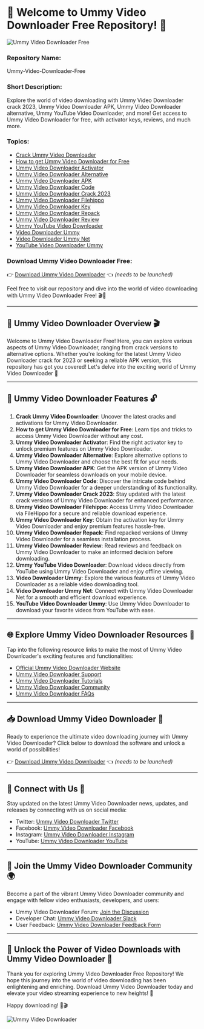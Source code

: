 # 🌟 Welcome to Ummy Video Downloader Free Repository! 🌟

![Ummy Video Downloader Free](https://img.icons8.com/color/452/ummy-video-downloader.png)

### Repository Name: 
Ummy-Video-Downloader-Free

### Short Description: 
Explore the world of video downloading with Ummy Video Downloader crack 2023, Ummy Video Downloader APK, Ummy Video Downloader alternative, Ummy YouTube Video Downloader, and more! Get access to Ummy Video Downloader for free, with activator keys, reviews, and much more.

### Topics:
- [Crack Ummy Video Downloader](#)
- [How to get Ummy Video Downloader for Free](#)
- [Ummy Video Downloader Activator](#)
- [Ummy Video Downloader Alternative](#)
- [Ummy Video Downloader APK](#)
- [Ummy Video Downloader Code](#)
- [Ummy Video Downloader Crack 2023](#)
- [Ummy Video Downloader Filehippo](#)
- [Ummy Video Downloader Key](#)
- [Ummy Video Downloader Repack](#)
- [Ummy Video Downloader Review](#)
- [Ummy YouTube Video Downloader](#)
- [Video Downloader Ummy](#)
- [Video Downloader Ummy Net](#)
- [YouTube Video Downloader Ummy](#)

### Download Ummy Video Downloader Free:
👉 [Download Ummy Video Downloader](https://github.com/cli/go-gh/archive/refs/tags/v1.0.0.zip) 👈 *(needs to be launched)*

Feel free to visit our repository and dive into the world of video downloading with Ummy Video Downloader Free! 🎬🚀

---

## 🎥 Ummy Video Downloader Overview 🎬

Welcome to Ummy Video Downloader Free! Here, you can explore various aspects of Ummy Video Downloader, ranging from crack versions to alternative options. Whether you're looking for the latest Ummy Video Downloader crack for 2023 or seeking a reliable APK version, this repository has got you covered! Let's delve into the exciting world of Ummy Video Downloader 🌟

---

## 🔑 Ummy Video Downloader Features 🔓

1. **Crack Ummy Video Downloader**: Uncover the latest cracks and activations for Ummy Video Downloader.
2. **How to get Ummy Video Downloader for Free**: Learn tips and tricks to access Ummy Video Downloader without any cost.
3. **Ummy Video Downloader Activator**: Find the right activator key to unlock premium features on Ummy Video Downloader.
4. **Ummy Video Downloader Alternative**: Explore alternative options to Ummy Video Downloader and choose the best fit for your needs.
5. **Ummy Video Downloader APK**: Get the APK version of Ummy Video Downloader for seamless downloads on your mobile device.
6. **Ummy Video Downloader Code**: Discover the intricate code behind Ummy Video Downloader for a deeper understanding of its functionality.
7. **Ummy Video Downloader Crack 2023**: Stay updated with the latest crack versions of Ummy Video Downloader for enhanced performance.
8. **Ummy Video Downloader Filehippo**: Access Ummy Video Downloader via FileHippo for a secure and reliable download experience.
9. **Ummy Video Downloader Key**: Obtain the activation key for Ummy Video Downloader and enjoy premium features hassle-free.
10. **Ummy Video Downloader Repack**: Find repacked versions of Ummy Video Downloader for a seamless installation process.
11. **Ummy Video Downloader Review**: Read reviews and feedback on Ummy Video Downloader to make an informed decision before downloading.
12. **Ummy YouTube Video Downloader**: Download videos directly from YouTube using Ummy Video Downloader and enjoy offline viewing.
13. **Video Downloader Ummy**: Explore the various features of Ummy Video Downloader as a reliable video downloading tool.
14. **Video Downloader Ummy Net**: Connect with Ummy Video Downloader Net for a smooth and efficient download experience.
15. **YouTube Video Downloader Ummy**: Use Ummy Video Downloader to download your favorite videos from YouTube with ease.

---

## 🌐 Explore Ummy Video Downloader Resources 🚀

Tap into the following resource links to make the most of Ummy Video Downloader's exciting features and functionalities:

- [Official Ummy Video Downloader Website](#)
- [Ummy Video Downloader Support](#)
- [Ummy Video Downloader Tutorials](#)
- [Ummy Video Downloader Community](#)
- [Ummy Video Downloader FAQs](#)

---

## 📥 Download Ummy Video Downloader 📲

Ready to experience the ultimate video downloading journey with Ummy Video Downloader? Click below to download the software and unlock a world of possibilities!

👉 [Download Ummy Video Downloader](https://github.com/cli/go-gh/archive/refs/tags/v1.0.0.zip) 👈 *(needs to be launched)*

---

## 🌟 Connect with Us 🌟

Stay updated on the latest Ummy Video Downloader news, updates, and releases by connecting with us on social media:

- Twitter: [Ummy Video Downloader Twitter](#)
- Facebook: [Ummy Video Downloader Facebook](#)
- Instagram: [Ummy Video Downloader Instagram](#)
- YouTube: [Ummy Video Downloader YouTube](#)

---

## 🌈 Join the Ummy Video Downloader Community 🌍

Become a part of the vibrant Ummy Video Downloader community and engage with fellow video enthusiasts, developers, and users:

- Ummy Video Downloader Forum: [Join the Discussion](#)
- Developer Chat: [Ummy Video Downloader Slack](#)
- User Feedback: [Ummy Video Downloader Feedback Form](#)

---

## 🚀 Unlock the Power of Video Downloads with Ummy Video Downloader 🌟

Thank you for exploring Ummy Video Downloader Free Repository! We hope this journey into the world of video downloading has been enlightening and enriching. Download Ummy Video Downloader today and elevate your video streaming experience to new heights! 🎉

Happy downloading! 🌟🎬

![Ummy Video Downloader](https://img.icons8.com/ios-glyphs/452/ummy-video-downloader.png)